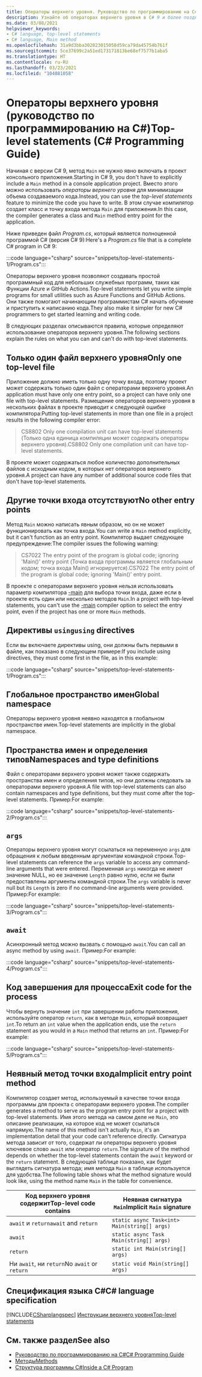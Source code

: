 ```yaml
---
title: Операторы верхнего уровня. Руководство по программированию на C#
description: Узнайте об операторах верхнего уровня в C# 9 и более поздних версиях.
ms.date: 03/08/2021
helpviewer_keywords:
- C# language, top-level statements
- C# language, Main method
ms.openlocfilehash: 31a9d3bba302823015058d59ca79da45754b761f
ms.sourcegitcommit: 5ce37699c2a51ed173171813be68ef7577b1aba5
ms.translationtype: HT
ms.contentlocale: ru-RU
ms.lasthandoff: 03/23/2021
ms.locfileid: "104881058"
---
```

# <a name="top-level-statements-c-programming-guide"></a><span data-ttu-id="f8ab3-103">Операторы верхнего уровня (руководство по программированию на C#)</span><span class="sxs-lookup"><span data-stu-id="f8ab3-103">Top-level statements (C# Programming Guide)</span></span>

<span data-ttu-id="f8ab3-104">Начиная с версии C# 9, метод `Main` не нужно явно включать в проект консольного приложения.</span><span class="sxs-lookup"><span data-stu-id="f8ab3-104">Starting in C# 9, you don't have to explicitly include a `Main` method in a console application project.</span></span> <span data-ttu-id="f8ab3-105">Вместо этого можно использовать *операторы верхнего уровня* для минимизации объема создаваемого кода.</span><span class="sxs-lookup"><span data-stu-id="f8ab3-105">Instead, you can use the *top-level statements* feature to minimize the code you have to write.</span></span> <span data-ttu-id="f8ab3-106">В этом случае компилятор создает класс и точку входа метода `Main` для приложения.</span><span class="sxs-lookup"><span data-stu-id="f8ab3-106">In this case, the compiler generates a class and `Main` method entry point for the application.</span></span>

<span data-ttu-id="f8ab3-107">Ниже приведен файл *Program.cs*, который является полноценной программой C# (версия С# 9):</span><span class="sxs-lookup"><span data-stu-id="f8ab3-107">Here's a *Program.cs* file that is a complete C# program in C# 9:</span></span>

:::code language="csharp" source="snippets/top-level-statements-1/Program.cs":::

<span data-ttu-id="f8ab3-108">Операторы верхнего уровня позволяют создавать простой программный код для небольших служебных программ, таких как Функции Azure и GitHub Actions.</span><span class="sxs-lookup"><span data-stu-id="f8ab3-108">Top-level statements let you write simple programs for small utilities such as Azure Functions and GitHub Actions.</span></span> <span data-ttu-id="f8ab3-109">Они также помогают начинающим программистам C# начать обучение и приступить к написанию кода.</span><span class="sxs-lookup"><span data-stu-id="f8ab3-109">They also make it simpler for new C# programmers to get started learning and writing code.</span></span>

<span data-ttu-id="f8ab3-110">В следующих разделах описываются правила, которые определяют использование операторов верхнего уровня.</span><span class="sxs-lookup"><span data-stu-id="f8ab3-110">The following sections explain the rules on what you can and can't do with top-level statements.</span></span>

## <a name="only-one-top-level-file"></a><span data-ttu-id="f8ab3-111">Только один файл верхнего уровня</span><span class="sxs-lookup"><span data-stu-id="f8ab3-111">Only one top-level file</span></span>

<span data-ttu-id="f8ab3-112">Приложение должно иметь только одну точку входа, поэтому проект может содержать только один файл с операторами верхнего уровня.</span><span class="sxs-lookup"><span data-stu-id="f8ab3-112">An application must have only one entry point, so a project can have only one file with top-level statements.</span></span> <span data-ttu-id="f8ab3-113">Размещение операторов верхнего уровня в нескольких файлах в проекте приводит к следующей ошибке компилятора:</span><span class="sxs-lookup"><span data-stu-id="f8ab3-113">Putting top-level statements in more than one file in a project results in the following compiler error:</span></span>

> <span data-ttu-id="f8ab3-114">CS8802 Only one compilation unit can have top-level statements (Только одна единица компиляции может содержать операторы верхнего уровня).</span><span class="sxs-lookup"><span data-stu-id="f8ab3-114">CS8802 Only one compilation unit can have top-level statements.</span></span>

<span data-ttu-id="f8ab3-115">В проекте может содержаться любое количество дополнительных файлов с исходным кодом, в которых нет операторов верхнего уровня.</span><span class="sxs-lookup"><span data-stu-id="f8ab3-115">A project can have any number of additional source code files that don't have top-level statements.</span></span>

## <a name="no-other-entry-points"></a><span data-ttu-id="f8ab3-116">Другие точки входа отсутствуют</span><span class="sxs-lookup"><span data-stu-id="f8ab3-116">No other entry points</span></span>

<span data-ttu-id="f8ab3-117">Метод `Main` можно написать явным образом, но он не может функционировать как точка входа.</span><span class="sxs-lookup"><span data-stu-id="f8ab3-117">You can write a `Main` method explicitly, but it can't function as an entry point.</span></span> <span data-ttu-id="f8ab3-118">Компилятор выдает следующее предупреждение:</span><span class="sxs-lookup"><span data-stu-id="f8ab3-118">The compiler issues the following warning:</span></span>

> <span data-ttu-id="f8ab3-119">CS7022 The entry point of the program is global code; ignoring 'Main()' entry point (Точка входа программы является глобальным кодом; точка входа Main() игнорируется).</span><span class="sxs-lookup"><span data-stu-id="f8ab3-119">CS7022 The entry point of the program is global code; ignoring 'Main()' entry point.</span></span>

<span data-ttu-id="f8ab3-120">В проекте с операторами верхнего уровня нельзя использовать параметр компилятора [-main](../../language-reference/compiler-options/advanced.md#mainentrypoint-or-startupobject) для выбора точки входа, даже если в проекте есть один или несколько методов `Main`.</span><span class="sxs-lookup"><span data-stu-id="f8ab3-120">In a project with top-level statements, you can't use the [-main](../../language-reference/compiler-options/advanced.md#mainentrypoint-or-startupobject) compiler option to select the entry point, even if the project has one or more `Main` methods.</span></span>

## <a name="using-directives"></a><span data-ttu-id="f8ab3-121">Директивы `using`</span><span class="sxs-lookup"><span data-stu-id="f8ab3-121">`using` directives</span></span>

<span data-ttu-id="f8ab3-122">Если вы включаете директивы using, они должны быть первыми в файле, как показано в следующем примере:</span><span class="sxs-lookup"><span data-stu-id="f8ab3-122">If you include using directives, they must come first in the file, as in this example:</span></span>

:::code language="csharp" source="snippets/top-level-statements-1/Program.cs":::

## <a name="global-namespace"></a><span data-ttu-id="f8ab3-123">Глобальное пространство имен</span><span class="sxs-lookup"><span data-stu-id="f8ab3-123">Global namespace</span></span>

<span data-ttu-id="f8ab3-124">Операторы верхнего уровня неявно находятся в глобальном пространстве имен.</span><span class="sxs-lookup"><span data-stu-id="f8ab3-124">Top-level statements are implicitly in the global namespace.</span></span>

## <a name="namespaces-and-type-definitions"></a><span data-ttu-id="f8ab3-125">Пространства имен и определения типов</span><span class="sxs-lookup"><span data-stu-id="f8ab3-125">Namespaces and type definitions</span></span>

<span data-ttu-id="f8ab3-126">Файл с операторами верхнего уровня может также содержать пространства имен и определения типов, но они должны следовать за операторами верхнего уровня.</span><span class="sxs-lookup"><span data-stu-id="f8ab3-126">A file with top-level statements can also contain namespaces and type definitions, but they must come after the top-level statements.</span></span> <span data-ttu-id="f8ab3-127">Пример:</span><span class="sxs-lookup"><span data-stu-id="f8ab3-127">For example:</span></span>

:::code language="csharp" source="snippets/top-level-statements-2/Program.cs":::

## `args`

<span data-ttu-id="f8ab3-128">Операторы верхнего уровня могут ссылаться на переменную `args` для обращения к любым введенным аргументам командной строки.</span><span class="sxs-lookup"><span data-stu-id="f8ab3-128">Top-level statements can reference the `args` variable to access any command-line arguments that were entered.</span></span> <span data-ttu-id="f8ab3-129">Переменная `args` никогда не имеет значение NULL, но ее значение `Length` равно нулю, если не были предоставлены аргументы командной строки.</span><span class="sxs-lookup"><span data-stu-id="f8ab3-129">The `args` variable is never null but its `Length` is zero if no command-line arguments were provided.</span></span> <span data-ttu-id="f8ab3-130">Пример:</span><span class="sxs-lookup"><span data-stu-id="f8ab3-130">For example:</span></span>

:::code language="csharp" source="snippets/top-level-statements-3/Program.cs":::

## `await`

<span data-ttu-id="f8ab3-131">Асинхронный метод можно вызвать с помощью `await`.</span><span class="sxs-lookup"><span data-stu-id="f8ab3-131">You can call an async method by using `await`.</span></span> <span data-ttu-id="f8ab3-132">Пример:</span><span class="sxs-lookup"><span data-stu-id="f8ab3-132">For example:</span></span>

:::code language="csharp" source="snippets/top-level-statements-4/Program.cs":::

## <a name="exit-code-for-the-process"></a><span data-ttu-id="f8ab3-133">Код завершения для процесса</span><span class="sxs-lookup"><span data-stu-id="f8ab3-133">Exit code for the process</span></span>

<span data-ttu-id="f8ab3-134">Чтобы вернуть значение `int` при завершении работы приложения, используйте оператор `return`, как в методе `Main`, который возвращает `int`.</span><span class="sxs-lookup"><span data-stu-id="f8ab3-134">To return an `int` value when the application ends, use the `return` statement as you would in a `Main` method that returns an `int`.</span></span> <span data-ttu-id="f8ab3-135">Пример:</span><span class="sxs-lookup"><span data-stu-id="f8ab3-135">For example:</span></span>

:::code language="csharp" source="snippets/top-level-statements-5/Program.cs":::

## <a name="implicit-entry-point-method"></a><span data-ttu-id="f8ab3-136">Неявный метод точки входа</span><span class="sxs-lookup"><span data-stu-id="f8ab3-136">Implicit entry point method</span></span>

<span data-ttu-id="f8ab3-137">Компилятор создает метод, используемый в качестве точки входа программы для проекта с операторами верхнего уровня.</span><span class="sxs-lookup"><span data-stu-id="f8ab3-137">The compiler generates a method to serve as the program entry point for a project with top-level statements.</span></span> <span data-ttu-id="f8ab3-138">Имя этого метода на самом деле не `Main`, это описание реализации, на которое код не может ссылаться напрямую.</span><span class="sxs-lookup"><span data-stu-id="f8ab3-138">The name of this method isn't actually `Main`, it's an implementation detail that your code can't reference directly.</span></span> <span data-ttu-id="f8ab3-139">Сигнатура метода зависит от того, содержат ли операторы верхнего уровня ключевое слово `await` или оператор `return`.</span><span class="sxs-lookup"><span data-stu-id="f8ab3-139">The signature of the method depends on whether the top-level statements contain the `await` keyword or the `return` statement.</span></span> <span data-ttu-id="f8ab3-140">В следующей таблице показано, как будет выглядеть сигнатура метода; имя метода `Main` в таблице используется для удобства.</span><span class="sxs-lookup"><span data-stu-id="f8ab3-140">The following table shows what the method signature would look like, using the method name `Main` in the table for convenience.</span></span>

| <span data-ttu-id="f8ab3-141">Код верхнего уровня содержит</span><span class="sxs-lookup"><span data-stu-id="f8ab3-141">Top-level code contains</span></span>| <span data-ttu-id="f8ab3-142">Неявная сигнатура `Main`</span><span class="sxs-lookup"><span data-stu-id="f8ab3-142">Implicit `Main` signature</span></span>                    |
|------------------------|----------------------------------------------|
| <span data-ttu-id="f8ab3-143">`await` и `return`</span><span class="sxs-lookup"><span data-stu-id="f8ab3-143">`await` and `return`</span></span>   | `static async Task<int> Main(string[] args)` |
| `await`                | `static async Task Main(string[] args)`      |
| `return`               | `static int Main(string[] args)`             |
| <span data-ttu-id="f8ab3-144">Ни `await`, ни `return`</span><span class="sxs-lookup"><span data-stu-id="f8ab3-144">No `await` or `return`</span></span> | `static void Main(string[] args)`            |

## <a name="c-language-specification"></a><span data-ttu-id="f8ab3-145">Спецификация языка C#</span><span class="sxs-lookup"><span data-stu-id="f8ab3-145">C# language specification</span></span>

[!INCLUDE[CSharplangspec](~/includes/csharplangspec-md.md)]
[<span data-ttu-id="f8ab3-146">Инструкции верхнего уровня</span><span class="sxs-lookup"><span data-stu-id="f8ab3-146">Top-level statements</span></span>](~/_csharplang/proposals/csharp-9.0/top-level-statements.md)

## <a name="see-also"></a><span data-ttu-id="f8ab3-147">См. также раздел</span><span class="sxs-lookup"><span data-stu-id="f8ab3-147">See also</span></span>

- [<span data-ttu-id="f8ab3-148">Руководство по программированию на C#</span><span class="sxs-lookup"><span data-stu-id="f8ab3-148">C# Programming Guide</span></span>](../index.md)
- [<span data-ttu-id="f8ab3-149">Методы</span><span class="sxs-lookup"><span data-stu-id="f8ab3-149">Methods</span></span>](../classes-and-structs/methods.md)
- [<span data-ttu-id="f8ab3-150">Структура программы C#</span><span class="sxs-lookup"><span data-stu-id="f8ab3-150">Inside a C# Program</span></span>](../inside-a-program/index.md)
